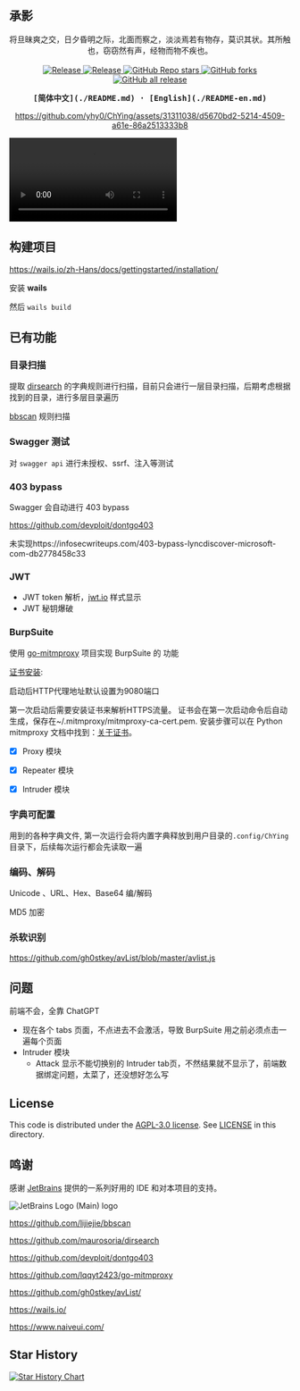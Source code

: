 ## 承影

<p align="center">
将旦昧爽之交，日夕昏明之际，北面而察之，淡淡焉若有物存，莫识其状。其所触也，窃窃然有声，经物而物不疾也。
  <br/>
  <br/>
  <a href="https://github.com/yhy0/ChYing/blob/main/LICENSE">
    <img alt="Release" src="https://img.shields.io/github/license/yhy0/ChYing"/>
  </a>
  <a href="https://github.com/yhy0/ChYing">
    <img alt="Release" src="https://img.shields.io/badge/release-v0.9-brightgreen"/>
  </a>
  <a href="https://github.com/yhy0/ChYing">
    <img alt="GitHub Repo stars" src="https://img.shields.io/github/stars/yhy0/ChYing?color=9cf"/>
  </a>
  <a href="https://github.com/yhy0/ChYing">
    <img alt="GitHub forks" src="https://img.shields.io/github/forks/yhy0/ChYing"/>
  </a>
  <a href="https://github.com/yhy0/ChYing">
    <img alt="GitHub all release" src="https://img.shields.io/github/downloads/yhy0/ChYing/total?color=blueviolet"/>
  </a>
</p>
<div align="center">
<strong>
<samp>
[简体中文](./README.md) · [English](./README-en.md)

</samp>
</strong>

https://github.com/yhy0/ChYing/assets/31311038/d5670bd2-5214-4509-a61e-86a2513333b8

</div>

<video controls="controls" loop="loop" autoplay="autoplay"> 
    <source src="images/ChYing.mp4" type="video/mp4">
</video>

## 构建项目

https://wails.io/zh-Hans/docs/gettingstarted/installation/

安装 **wails** 

然后 `wails build`

## 已有功能

### 目录扫描

提取 [dirsearch](https://github.com/maurosoria/dirsearch) 的字典规则进行扫描，目前只会进行一层目录扫描，后期考虑根据找到的目录，进行多层目录遍历

[bbscan](https://github.com/lijiejie/bbscan) 规则扫描

### Swagger 测试

对 `swagger api` 进行未授权、ssrf、注入等测试

### 403 bypass

Swagger 会自动进行 403 bypass

https://github.com/devploit/dontgo403

未实现https://infosecwriteups.com/403-bypass-lyncdiscover-microsoft-com-db2778458c33

### JWT

- JWT token 解析，[jwt.io](https://jwt.io/) 样式显示
- JWT 秘钥爆破

### BurpSuite

使用 [go-mitmproxy](https://github.com/lqqyt2423/go-mitmproxy) 项目实现 BurpSuite 的 功能

[证书安装](https://github.com/lqqyt2423/go-mitmproxy#usage):

启动后HTTP代理地址默认设置为9080端口

第一次启动后需要安装证书来解析HTTPS流量。 证书会在第一次启动命令后自动生成，保存在~/.mitmproxy/mitmproxy-ca-cert.pem. 安装步骤可以在 Python mitmproxy 文档中找到：[关于证书](https://docs.mitmproxy.org/stable/concepts-certificates/)。

-   [x] Proxy 模块
-   [x] Repeater 模块
-   [x] Intruder 模块


### 字典可配置

用到的各种字典文件, 第一次运行会将内置字典释放到用户目录的`.config/ChYing`目录下，后续每次运行都会先读取一遍

### 编码、解码
Unicode 、URL、Hex、Base64 编/解码

MD5 加密
### 杀软识别

https://github.com/gh0stkey/avList/blob/master/avlist.js

## 问题
前端不会，全靠 ChatGPT 

- 现在各个 tabs 页面，不点进去不会激活，导致 BurpSuite 用之前必须点击一遍每个页面
- Intruder 模块
  - Attack 显示不能切换别的 Intruder tab页，不然结果就不显示了，前端数据绑定问题，太菜了，还没想好怎么写

## License

This code is distributed under the [AGPL-3.0 license](https://github.com/yhy0/ChYing/blob/main/LICENSE). See [LICENSE](https://github.com/yhy0/ChYing/blob/main/LICENSE) in this directory.

## 鸣谢

感谢 [JetBrains](https://www.jetbrains.com/) 提供的一系列好用的 IDE 和对本项目的支持。

![JetBrains Logo (Main) logo](https://resources.jetbrains.com/storage/products/company/brand/logos/jb_beam.svg)

https://github.com/lijiejie/bbscan

https://github.com/maurosoria/dirsearch

https://github.com/devploit/dontgo403

https://github.com/lqqyt2423/go-mitmproxy

https://github.com/gh0stkey/avList/

https://wails.io/

https://www.naiveui.com/

## Star History

[![Star History Chart](https://api.star-history.com/svg?repos=yhy0/ChYing&type=Date)](https://star-history.com/#yhy0/ChYing&Date)
